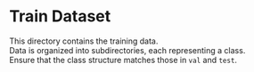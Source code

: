 # Train Dataset

This directory contains the training data.  
Data is organized into subdirectories, each representing a class.  
Ensure that the class structure matches those in `val` and `test`.
